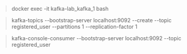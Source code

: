 >docker exec -it kafka-lab_kafka_1  bash 

>kafka-topics --bootstrap-server localhost:9092 --create --topic registered_user --partitions 1 --replication-factor 1

>kafka-console-consumer --bootstrap-server localhost:9092 --topic registered_user